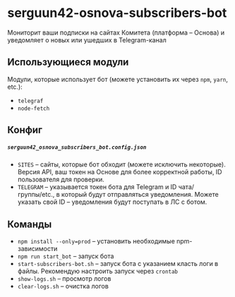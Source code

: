 # serguun42-osnova-subscribers-bot
Мониторит ваши подписки на сайтах Комитета (платформа – Основа) и уведомляет о новых или ушедших в Telegram-канал


## Использующиеся модули

Модули, которые использует бот (можете установить их через `npm`, `yarn`, etc.):
* `telegraf`
* `node-fetch`


## Конфиг
##### `serguun42_osnova_subscribers_bot.config.json`

* `SITES` – сайты, которые бот обходит (можете исключить некоторые). Версия API, ваш токен на Основе для более корректной работы, ID пользователя для проверки.
* `TELEGRAM` – указывается токен бота для Telegram и ID чата/группы/etc., в который будут отправляться уведомления. Можете указать свой ID – уведомления будут поступать в ЛС с ботом.


## Команды

* `npm install --only=prod` – установить необходимые npm-зависимости
* `npm run start_bot` – запуск бота
* `start-subscribers-bot.sh` – запуск бота с указанием класть логи в файлы. Рекомендую настроить запуск через `crontab`
* `show-logs.sh` – просмотр логов
* `clear-logs.sh` – очистка логов